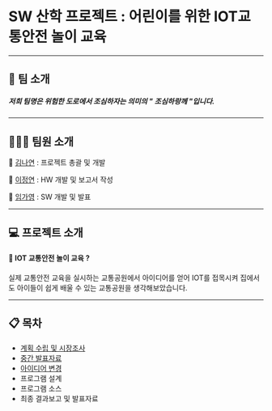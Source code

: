 # SW 산학 프로젝트 : 어린이를 위한 IOT교통안전 놀이 교육
______________________________________________________________________________________________________
## 🏢 팀 소개
##### 저희 팀명은 위험한 도로에서 조심하자는 의미의 " 조심하랑께 "입니다. 

______________________________________________________________________________________________________
## 👩‍👧‍👧 팀원 소개
👩 [김나연](https://github.com/nayeonkong) : 프로젝트 총괄 및 개발

👩 [이정연](https://github.com/jung-yeon) : HW 개발 및 보고서 작성

👩 [임가영](https://github.com/gayoung0530) : SW 개발 및 발표

______________________________________________________________________________________________________
## 💻 프로젝트 소개

#### 🚥 IOT 교통안전 놀이 교육 ? 
실제 교통안전 교육을 실시하는 교통공원에서 아이디어를 얻어 IOT를 접목시켜 집에서도 아이들이 쉽게 배울 수 있는 교통공원을 생각해보았습니다.

______________________________________________________________________________________________________
## 📋 목차

* [계획 수립 및 시장조사](https://github.com/nayeonkong/SW_Project/tree/main/1.%20%EA%B3%84%ED%9A%8D%20%EC%88%98%EB%A6%BD%20%EB%B0%8F%20%EC%8B%9C%EC%9E%A5%EC%A1%B0%EC%82%AC)
* [중간 발표자료](https://github.com/nayeonkong/SW_Project/tree/main/2.%20%EC%A4%91%EA%B0%84%20%EB%B0%9C%ED%91%9C%EC%9E%90%EB%A3%8C)
* [아이디어 변경](https://github.com/nayeonkong/SW_Project/tree/main/3.%20%EC%95%84%EC%9D%B4%EB%94%94%EC%96%B4%EB%B3%80%EA%B2%BD)
* 프로그램 설계
* 프로그램 소스
* 최종 결과보고 및 발표자료

